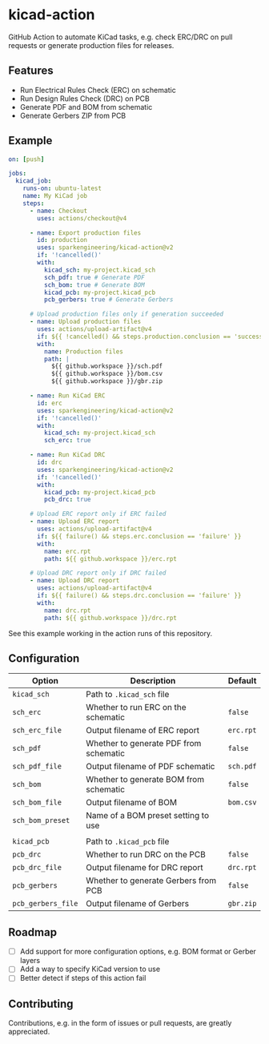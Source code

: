 # kicad-action

GitHub Action to automate KiCad tasks, e.g. check ERC/DRC on pull requests or
generate production files for releases.

## Features

- Run Electrical Rules Check (ERC) on schematic
- Run Design Rules Check (DRC) on PCB
- Generate PDF and BOM from schematic
- Generate Gerbers ZIP from PCB

## Example

```yaml
on: [push]

jobs:
  kicad_job:
    runs-on: ubuntu-latest
    name: My KiCad job
    steps:
      - name: Checkout
        uses: actions/checkout@v4

      - name: Export production files
        id: production
        uses: sparkengineering/kicad-action@v2
        if: '!cancelled()'
        with:
          kicad_sch: my-project.kicad_sch
          sch_pdf: true # Generate PDF
          sch_bom: true # Generate BOM
          kicad_pcb: my-project.kicad_pcb
          pcb_gerbers: true # Generate Gerbers

      # Upload production files only if generation succeeded
      - name: Upload production files
        uses: actions/upload-artifact@v4
        if: ${{ !cancelled() && steps.production.conclusion == 'success' }}
        with:
          name: Production files
          path: |
            ${{ github.workspace }}/sch.pdf
            ${{ github.workspace }}/bom.csv
            ${{ github.workspace }}/gbr.zip

      - name: Run KiCad ERC
        id: erc
        uses: sparkengineering/kicad-action@v2
        if: '!cancelled()'
        with:
          kicad_sch: my-project.kicad_sch
          sch_erc: true

      - name: Run KiCad DRC
        id: drc
        uses: sparkengineering/kicad-action@v2
        if: '!cancelled()'
        with:
          kicad_pcb: my-project.kicad_pcb
          pcb_drc: true

      # Upload ERC report only if ERC failed
      - name: Upload ERC report
        uses: actions/upload-artifact@v4
        if: ${{ failure() && steps.erc.conclusion == 'failure' }}
        with:
          name: erc.rpt
          path: ${{ github.workspace }}/erc.rpt

      # Upload DRC report only if DRC failed
      - name: Upload DRC report
        uses: actions/upload-artifact@v4
        if: ${{ failure() && steps.drc.conclusion == 'failure' }}
        with:
          name: drc.rpt
          path: ${{ github.workspace }}/drc.rpt
```

See this example working in the action runs of this repository.

## Configuration

| Option             | Description                            | Default   |
|--------------------|----------------------------------------|-----------|
| `kicad_sch`        | Path to `.kicad_sch` file              |           |
| `sch_erc`          | Whether to run ERC on the schematic    | `false`   |
| `sch_erc_file`     | Output filename of ERC report          | `erc.rpt` |
| `sch_pdf`          | Whether to generate PDF from schematic | `false`   |
| `sch_pdf_file`     | Output filename of PDF schematic       | `sch.pdf` |
| `sch_bom`          | Whether to generate BOM from schematic | `false`   |
| `sch_bom_file`     | Output filename of BOM                 | `bom.csv` |
| `sch_bom_preset`   | Name of a BOM preset setting to use    |           |
|                    |                                        |           |
| `kicad_pcb`        | Path to `.kicad_pcb` file              |           |
| `pcb_drc`          | Whether to run DRC on the PCB          | `false`   |
| `pcb_drc_file`     | Output filename for DRC report         | `drc.rpt` |
| `pcb_gerbers`      | Whether to generate Gerbers from PCB   | `false`   |
| `pcb_gerbers_file` | Output filename of Gerbers             | `gbr.zip` |

## Roadmap

- [ ] Add support for more configuration options, e.g. BOM format or Gerber layers
- [ ] Add a way to specify KiCad version to use
- [ ] Better detect if steps of this action fail

## Contributing

Contributions, e.g. in the form of issues or pull requests, are greatly appreciated.

